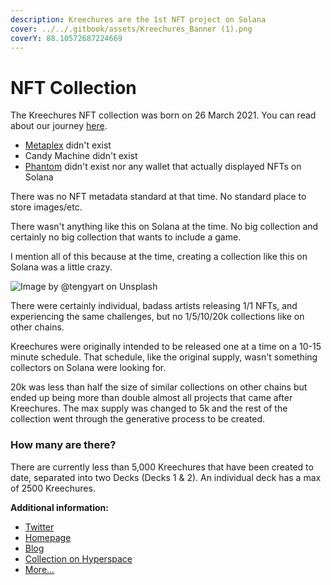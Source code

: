 ```yaml
---
description: Kreechures are the 1st NFT project on Solana
cover: ../../.gitbook/assets/Kreechures_Banner (1).png
coverY: 88.10572687224669
---
```


# NFT Collection

The Kreechures NFT collection was born on 26 March 2021. You can read about our journey [here](https://www.kreechures.com/2022/).

* [Metaplex](https://www.metaplex.com/) didn't exist
* Candy Machine didn't exist
* [Phantom](https://phantom.app/) didn't exist nor any wallet that actually displayed NFTs on Solana

There was no NFT metadata standard at that time. No standard place to store images/etc.

There wasn't anything like this on Solana at the time. No big collection and certainly no big collection that wants to include a game.

I mention all of this because at the time, creating a collection like this on Solana was a little crazy.&#x20;

![Image by @tengyart on Unsplash](https://images.unsplash.com/photo-1585507252242-11fe632c26e8?crop=entropy\&cs=tinysrgb\&fm=jpg\&ixid=MnwxOTcwMjR8MHwxfHNlYXJjaHwxfHxjcmF6eXxlbnwwfHx8fDE2NTkwNDA0NzQ\&ixlib=rb-1.2.1\&q=80)

There were certainly individual, badass artists releasing 1/1 NFTs, and experiencing the same challenges, but no 1/5/10/20k collections like on other chains.

Kreechures were originally intended to be released one at a time on a 10-15 minute schedule. That schedule, like the original supply, wasn't something collectors on Solana were looking for.

20k was less than half the size of similar collections on other chains but ended up being more than double almost all projects that came after Kreechures. The max supply was changed to 5k and the rest of the collection went through the generative process to be created.



### How many are there?

There are currently less than 5,000 Kreechures that have been created to date, separated into two Decks (Decks 1 & 2). An individual deck has a max of 2500 Kreechures.



**Additional information:**

* [Twitter](https://twitter.com/kreechures)
* [Homepage](https://www.kreechures.com/)
* [Blog](https://www.kreechures.com/blog/)
* [Collection on Hyperspace](https://hyperspace.xyz/collection/kreechures)
* [More...](https://linktr.ee/kreechures)
